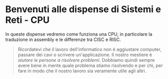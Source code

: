 # Benvenuti alle dispense di Sistemi e Reti - CPU

In queste dispense vedremo come funziona una CPU, in particolare la traduzione in assembly e le differenze tra CISC e RISC.

> Ricordatevi che il lavoro dell'informatico non è aggiustare computer, passare dei cavi o scrivere un'applicazione. Il nostro mestiere è _aiutare le persone a risolvere problemi_. Dobbiamo quindi sempre avere bene in mente quale problema stiamo risolvendo e per chi, per fare in modo che il nostro lavoro sia veramente utile agli altri.
